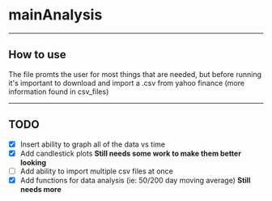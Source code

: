 # mainAnalysis
---
## How to use
The file promts the user for most things that are needed, but before running it's important to download and import a .csv from yahoo finance (more information found in csv_files)

---
## TODO
- [x] Insert ability to graph all of the data vs time 
- [x] Add candlestick plots **Still needs some work to make them better looking**
- [ ] Add ability to import multiple csv files at once
- [x] Add functions for data analysis (ie: 50/200 day moving average) **Still needs more**
